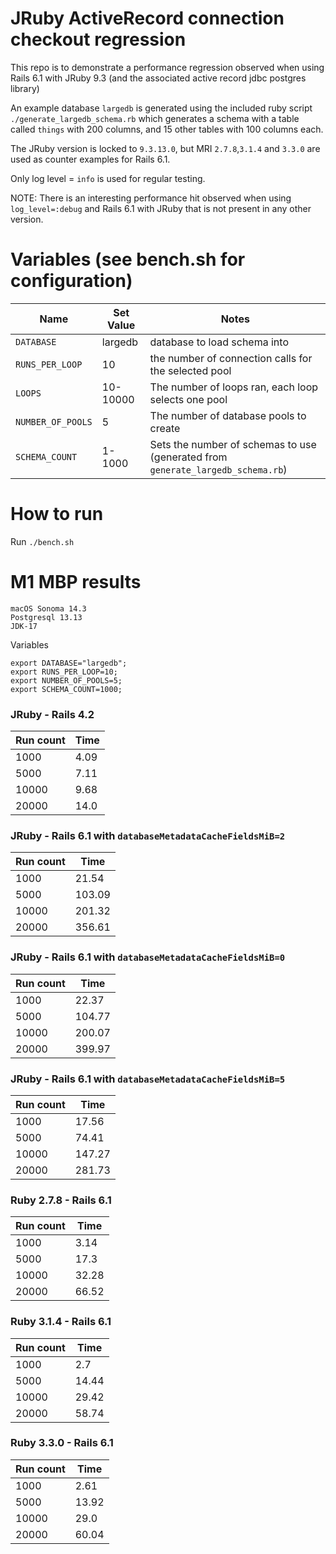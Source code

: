# JRuby ActiveRecord connection checkout regression

This repo is to demonstrate a performance regression observed when using Rails 6.1 with JRuby 9.3 (and the associated active record jdbc postgres library)

An example database `largedb` is generated using the included ruby script `./generate_largedb_schema.rb` which generates a schema with a table called `things` with 200 columns, and 15 other tables with 100 columns each.

The JRuby version is locked to `9.3.13.0`, but MRI `2.7.8`,`3.1.4` and `3.3.0` are used as counter examples for Rails 6.1.

Only log level = `info` is used for regular testing.

NOTE: There is an interesting performance hit observed when using `log_level=:debug` and Rails 6.1 with JRuby that is not present in any other version.

# Variables (see bench.sh for configuration)

| Name | Set Value | Notes |
| --- | --- | --- |
| `DATABASE` | largedb | database to load schema into |
| `RUNS_PER_LOOP` | 10 | the number of connection calls for the selected pool |
| `LOOPS` | 10-10000 | The number of loops ran, each loop selects one pool |
| `NUMBER_OF_POOLS` | 5 | The number of database pools to create | 
| `SCHEMA_COUNT` | 1-1000 | Sets the number of schemas to use (generated from `generate_largedb_schema.rb`) |

# How to run

Run `./bench.sh`

# M1 MBP results

```
macOS Sonoma 14.3
Postgresql 13.13
JDK-17
```

Variables

```
export DATABASE="largedb";
export RUNS_PER_LOOP=10;
export NUMBER_OF_POOLS=5;
export SCHEMA_COUNT=1000;
```

### JRuby -  Rails 4.2 
| Run count | Time |
| --- | --- |
| 1000 | 4.09 |
| 5000 | 7.11 |
| 10000 | 9.68 |
| 20000 | 14.0 |

### JRuby -  Rails 6.1 with `databaseMetadataCacheFieldsMiB=2`
| Run count | Time |
| --- | --- |
| 1000 | 21.54 |
| 5000 | 103.09 |
| 10000 | 201.32 |
| 20000 | 356.61 |

### JRuby - Rails 6.1 with `databaseMetadataCacheFieldsMiB=0`
| Run count | Time |
| --- | --- |
| 1000 | 22.37 |
| 5000 | 104.77 |
| 10000 | 200.07 |
| 20000 | 399.97 |

### JRuby - Rails 6.1 with `databaseMetadataCacheFieldsMiB=5`
| Run count | Time |
| --- | --- |
| 1000 | 17.56 |
| 5000 | 74.41 |
| 10000 | 147.27 |
| 20000 | 281.73 |

### Ruby 2.7.8 - Rails 6.1
| Run count | Time |
| --- | --- |
| 1000 | 3.14 |
| 5000 | 17.3 |
| 10000 | 32.28 |
| 20000 | 66.52 |

### Ruby 3.1.4 - Rails 6.1
| Run count | Time |
| --- | --- |
| 1000 | 2.7 |
| 5000 | 14.44 |
| 10000 | 29.42 |
| 20000 | 58.74 |

### Ruby 3.3.0 - Rails 6.1
| Run count | Time |
| --- | --- |
| 1000 | 2.61 |
| 5000 | 13.92 |
| 10000 | 29.0 |
| 20000 | 60.04 |
